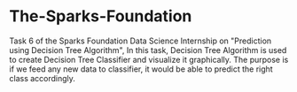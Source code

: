 # The-Sparks-Foundation
Task 6 of the Sparks Foundation Data Science Internship on "Prediction using Decision Tree Algorithm", In this task, Decision Tree Algorithm is used to create Decision Tree Classifier and visualize it graphically. The purpose is if we feed any new data to classifier, it would be able to predict the right class accordingly.
